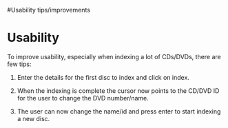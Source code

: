 #Usability tips/improvements

# Usability #

To improve usability, especially when indexing a lot of CDs/DVDs, there are few tips:

1. Enter the details for the first disc to index and click on index.

2. When the indexing is complete the cursor now points to the CD/DVD ID for the user to change the DVD number/name.

3. The user can now change the name/id and press enter to start indexing a new disc.